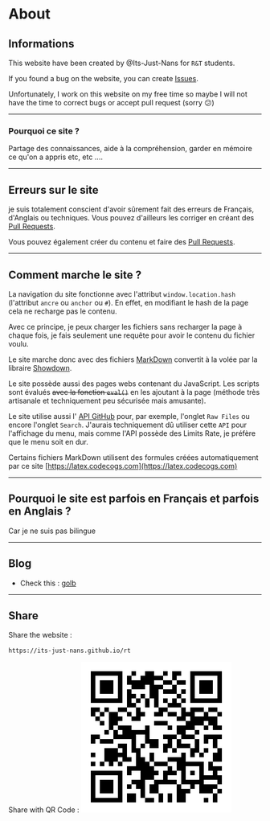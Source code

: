 <!--
Created by Its-Just-Nans - https://github.com/Its-Just-Nans
Copyright Its-Just-Nans
--->

# About

## Informations

This website have been created by @Its-Just-Nans for `R&T` students.

If you found a bug on the website, you can create [Issues](https://github.com/Its-Just-Nans/rt/issues).

Unfortunately, I work on this website on my free time so maybe I will not have the time to correct bugs or accept pull request (sorry :confused:)

---

### Pourquoi ce site ?

Partage des connaissances, aide à la compréhension, garder en mémoire ce qu'on a appris etc, etc ....

---

## Erreurs sur le site

je suis totalement conscient d'avoir sûrement fait des erreurs de Français, d'Anglais ou techniques. Vous pouvez d'ailleurs les corriger en créant des [Pull Requests](https://github.com/Its-Just-Nans/rt/pulls).

Vous pouvez également créer du contenu et faire des [Pull Requests](https://github.com/Its-Just-Nans/rt/pulls).

---

## Comment marche le site ?

La navigation du site fonctionne avec l'attribut `window.location.hash` (l'attribut `ancre` ou `anchor` ou `#`). En effet, en modifiant le hash de la page cela ne recharge pas le contenu.

Avec ce principe, je peux charger les fichiers sans recharger la page à chaque fois, je fais seulement une requête pour avoir le contenu du fichier voulu.

Le site marche donc avec des fichiers [MarkDown](https://fr.wikipedia.org/wiki/Markdown) convertit à la volée par la libraire [Showdown](https://github.com/showdownjs/showdown).

Le site possède aussi des pages webs contenant du JavaScript. Les scripts sont évalués ~~avec la fonction `eval()`~~ en les ajoutant à la page (méthode très artisanale et techniquement peu sécurisée mais amusante).

Le site utilise aussi l' [API GitHub](https://docs.github.com/en/rest) pour, par exemple, l'onglet `Raw Files` ou encore l'onglet `Search`. J'aurais techniquement dû utiliser cette `API` pour l'affichage du menu, mais comme l'API possède des Limits Rate, je préfère que le menu soit en dur.

Certains fichiers MarkDown utilisent des formules créées automatiquement par ce site [https://latex.codecogs.com](https://latex.codecogs.com)

---

## Pourquoi le site est parfois en Français et parfois en Anglais ?

Car je ne suis pas bilingue

---

## Blog

- Check this : [golb](https://its-just-nans.github.io/golb)

---

## Share

Share the website :

```html
https://its-just-nans.github.io/rt
```

Share with QR Code :
![QR Code to this website](./data/qr_code.png)

